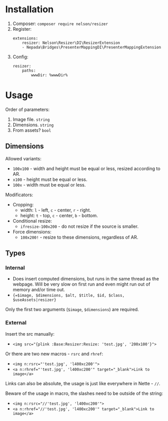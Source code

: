 # Installation

1. Composer: `composer require nelson/resizer`
2. Register:
	```
	extensions:
		resizer: Nelson\Resizer\DI\ResizerExtension
		- Nepada\Bridges\PresenterMappingDI\PresenterMappingExtension
	```
3. Config:
	```
	resizer:
		paths:
			wwwDir: %wwwDir%
	```

# Usage

Order of parameters:

1. Image file. `string`
2. Dimensions. `string`
3. From assets? `bool`

## Dimensions

Allowed variants:

- `100x100` - width and height must be equal or less, resized according to AR.
- `x100` - height must be equal or less.
- `100x` - width must be equal or less.

Modificators:

- Cropping: 
	- width: `l` - left, `c` - center, `r` - right.
	- height: `t` - top, `c` - center, `b` - bottom.
- Conditional resize:
	- `ifresize-100x200` - do not resize if the source is smaller.
- Force dimensions:
	- `100x200!` - resize to these dimensions, regardless of AR.

## Types

### Internal

- Does insert computed dimensions, but runs in the same thread as the webpage. Will be very slow on first run and even might run out of memory and/or time out.
- `{=$image, $dimensions, $alt, $title, $id, $class, $useAssets|resizer}`

Only the first two arguments (`$image`, `$dimensions`) are required.

### External

Insert the src manually:

- `<img src="{plink :Base:Resizer:Resize: 'test.jpg', '200x100'}">`

Or there are two new macros - `rsrc` and `rhref`:

- `<img n:rsrc="'test.jpg', 'l400xc200'">`
- `<a n:rhref="'test.jpg', 'l400xc200'" target="_blank">Link to image</a>`

Links can also be absolute, the usage is just like everywhere in Nette - `//`.

Beware of the usage in macro, the slashes need to be outside of the string:

- `<img n:rsrc="//'test.jpg', 'l400xc200'">`
- `<a n:rhref="//'test.jpg', 'l400xc200'" target="_blank">Link to image</a>`
